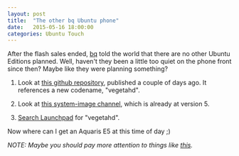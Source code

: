 ```yaml
---
layout: post
title:  "The other bq Ubuntu phone"
date:   2015-05-16 18:00:00
categories: Ubuntu Touch
---
```


After the flash sales ended, [bq][bq] told the world that there are no other Ubuntu Editions planned. Well, haven't they been a little too quiet on the phone front since then? Maybe like they were planning something?

1. Look at [this github repository][github-bq-e5], published a couple of days ago. It references a new codename, "vegetahd".

2. Look at [this system-image channel][system-image-ubuntu-vegetahd], which is already at version 5.

3. [Search Launchpad][launchpad-vegetahd] for "vegetahd".

Now where can I get an Aquaris E5 at this time of day ;)

*NOTE: Maybe you should pay more attention to things like [this][google-plus-vegeta].*




[bq]: http://bq.com

[github-bq-e5]: https://github.com/bq/aquaris-E5

[system-image-ubuntu-vegetahd]: http://system-image.ubuntu.com/ubuntu-touch/devel-proposed/ubuntu/vegetahd/

[launchpad-vegetahd]: https://launchpad.net/+search?field.text=vegetahd&field.actions.search=Search

[google-plus-vegeta]: https://plus.google.com/102486542947898431342/posts/gFs4Gi1VQV6